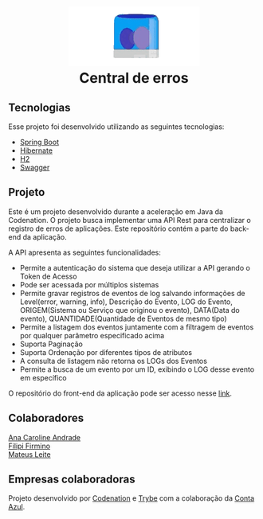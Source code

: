 <h1 align="center">
  <img src="./assets/siren.gif">
  <br />
  Central de erros
</h1>


## Tecnologias

Esse projeto foi desenvolvido utilizando as seguintes tecnologias:

- [Spring Boot](https://spring.io/)
- [Hibernate](https://hibernate.org/)
- [H2](https://www.h2database.com/html/main.html)
- [Swagger](https://swagger.io/)


## Projeto

Este é um projeto desenvolvido durante a aceleração em Java da Codenation. O projeto busca implementar uma API Rest para centralizar o registro de erros de aplicações. Este repositório contém a parte do back-end da aplicação.

A API apresenta as seguintes funcionalidades:
<ul>
<li>Permite a autenticação do sistema que deseja utilizar a API gerando o Token de Acesso</li>
      <li>Pode ser acessada por múltiplos sistemas</li>
      <li>Permite gravar registros de eventos de log salvando informações de Level(error, warning, info), Descrição do Evento, LOG do Evento, ORIGEM(Sistema ou Serviço que originou o evento), DATA(Data do evento), QUANTIDADE(Quantidade de Eventos de mesmo tipo)</li>
      <li>Permite a listagem dos eventos juntamente com a filtragem de eventos por qualquer parâmetro especificado acima</li>
      <li>Suporta Paginação</li>
      <li>Suporta Ordenação por diferentes tipos de atributos</li>
      <li>A consulta de listagem não retorna os LOGs dos Eventos</li>
      <li>Permite a busca de um evento por um ID, exibindo o LOG desse evento em específico</li>
</ul>

O repositório do front-end da aplicação pode ser acesso nesse [link](https://github.com/mateusleiteaalmeida/codenation-react-central-de-erros-front-end).


## Colaboradores
[Ana Caroline Andrade](https://github.com/CarolSi-hub)</li></br>
[Filipi Firmino](https://github.com/ic3web)</li></br>
[Mateus Leite](https://github.com/mateusleiteaalmeida)</li>
</ul>


## Empresas colaboradoras
Projeto desenvolvido por [Codenation](https://www.codenation.dev/) e [Trybe](https://www.betrybe.com/) com a colaboração da [Conta Azul](https://contaazul.com/).
